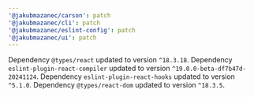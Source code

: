 ```yaml
---
'@jakubmazanec/carson': patch
'@jakubmazanec/cli': patch
'@jakubmazanec/eslint-config': patch
'@jakubmazanec/ui': patch
---
```

Dependency `@types/react` updated to version `^18.3.18`. Dependency `eslint-plugin-react-compiler` updated to version `^19.0.0-beta-df7b47d-20241124`.
Dependency `eslint-plugin-react-hooks` updated to version `^5.1.0`.
Dependency `@types/react-dom` updated to version `^18.3.5`.

